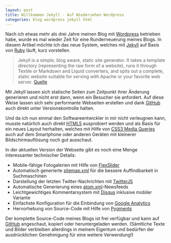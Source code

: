 ```yaml
---
layout: post
title: Willkommen Jekyll - Auf Wiedersehen Wordpress
categories: blog wordpress jekyll html
---
```


Nach ich etwas mehr als drei Jahre meinen Blog mit [Wordpress](http://de.wordpress.com) betrieben habe, wurde es mal wieder Zeit für eine Runderneuerung meines Blogs. In diesem Artikel möchte ich das neue System, welches mit [Jekyll](https://github.com/mojombo/jekyll) auf Basis von [Ruby](http://www.ruby-lang.org/de) läuft, kurz vorstellen.

> Jekyll is a simple, blog aware, static site generator. It takes a template directory (representing the raw form of a website), runs it through Textile or Markdown and Liquid converters, and spits out a complete, static website suitable for serving with Apache or your favorite web server. [Quelle](https://github.com/mojombo/jekyll#readme)

Mit Jekyll lassen sich statische Seiten zum Zeitpunkt ihrer Änderung generieren und nicht erst dann, wenn ein Besucher sie anfordert. Auf diese Weise lassen sich sehr performante Webseiten erstellen und dank [GitHub](https://github.com/codescape/codescape.github.com) auch direkt unter Versionskontrolle halten.

Und da ich nun einmal den Softwareentwickler in mir nicht verleugnen kann, musste natürlich auch direkt [HTML5](http://www.w3.org/TR/html5/) ausprobiert werden und als Basis für ein neues Layout herhalten, welches mit Hilfe von [CSS3 Media Queries](http://www.w3.org/TR/css3-mediaqueries/) auch auf dem Smartphone oder anderen Geräten mit kleinerer Bildschirmauflösung noch gut ausschaut.

In der aktuellen Version der Webseite gibt es noch eine Menge interessanter technischer Details:

* Mobile-fähige Fotogalerien mit Hilfe von [FlexSlider](http://flex.madebymufffin.com)
* Automatisch generierte [sitemap.xml](http://www.sitemaps.org) für die bessere Auffindbarkeit in Suchmaschinen
* Darstellung der letzten Twitter-Nachrichten mit [TwitterJS](http://twitterjs.googlecode.com)
* Automatische Generierung eines [atom.xml](http://www.atomenabled.org)-Newsfeeds
* Leichtgewichtiges Kommentarsystem mit [Disqus](http://disqus.com) inklusive mobiler Variante
* Einfachste Konfiguration für die Einbindung von [Google Analytics](http://www.google.com/intl/de/analytics)
* Hervorhebung von Source-Code mit Hilfe von [Pygments](http://pygments.org)

Der komplette Source-Code meines Blogs ist frei verfügbar und kann auf [GitHub](https://github.com/codescape/codescape.github.com) angeschaut, kopiert oder heruntergeladen werden. (Sämtliche Texte und Bilder verbleiben allerdings in meinem Eigentum und bedürfen der ausdrücklichen Genehmigung für eine weitere Verwendung!)
